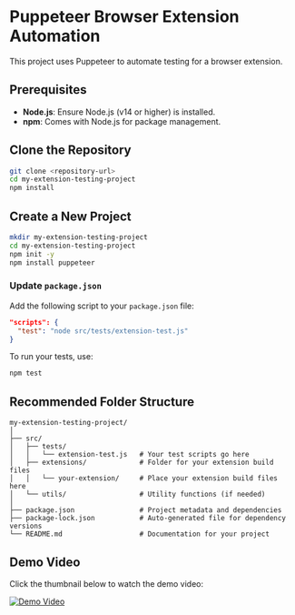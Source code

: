 # Puppeteer Browser Extension Automation

This project uses Puppeteer to automate testing for a browser extension.

## Prerequisites
- **Node.js**: Ensure Node.js (v14 or higher) is installed.
- **npm**: Comes with Node.js for package management.

## Clone the Repository
```bash
git clone <repository-url>
cd my-extension-testing-project
npm install
```

## Create a New Project
```bash
mkdir my-extension-testing-project
cd my-extension-testing-project
npm init -y
npm install puppeteer
```

### Update `package.json`
Add the following script to your `package.json` file:
```json
"scripts": {
  "test": "node src/tests/extension-test.js"
}
```
To run your tests, use:
```bash
npm test
```

## Recommended Folder Structure
```
my-extension-testing-project/
│
├── src/
│   ├── tests/
│   │   └── extension-test.js   # Your test scripts go here
│   ├── extensions/             # Folder for your extension build files
│   │   └── your-extension/     # Place your extension build files here
│   └── utils/                  # Utility functions (if needed)
│
├── package.json                # Project metadata and dependencies
├── package-lock.json           # Auto-generated file for dependency versions
└── README.md                   # Documentation for your project
```

## Demo Video
Click the thumbnail below to watch the demo video:

[![Demo Video](https://img.youtube.com/vi/n4buHnfDWEA/0.jpg)](https://youtu.be/n4buHnfDWEA)



